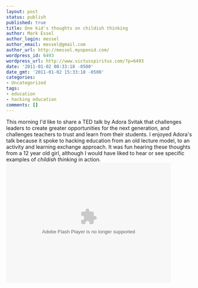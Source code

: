 ```yaml
---
layout: post
status: publish
published: true
title: One kid's thoughts on childish thinking
author: Mark Essel
author_login: messel
author_email: messel@gmail.com
author_url: http://messel.myopenid.com/
wordpress_id: 6493
wordpress_url: http://www.victusspiritus.com/?p=6493
date: '2011-01-02 08:33:18 -0500'
date_gmt: '2011-01-02 15:33:18 -0500'
categories:
- Uncategorized
tags:
- education
- hacking education
comments: []
---
```

<p>This morning I'd like to share a TED talk by Adora Svitak that challenges leaders to create greater opportunities for the next generation, and challenges teachers to trust and learn from their students. I enjoyed Adora's talk because it spoke to hacking education from an old lecture model, to an activity and learning exchange approach. It was fun hearing these thoughts from a 12 year old girl, although I would have liked to hear or see specific examples of <i>childish thinking</i> in action.<br />
<object width="446" height="326"><param name="movie" value="http://video.ted.com/assets/player/swf/EmbedPlayer.swf"></param><param name="allowFullScreen" value="true" /><param name="allowScriptAccess" value="always"/><param name="wmode" value="transparent"></param><param name="bgColor" value="#ffffff"></param><param name="flashvars" value="vu=http://video.ted.com/talks/dynamic/AdoraSvitak_2010-medium.flv&su=http://images.ted.com/images/ted/tedindex/embed-posters/AdoraSvitak-2010.embed_thumbnail.jpg&vw=432&vh=240&ap=0&ti=815&introDuration=15330&adDuration=4000&postAdDuration=830&adKeys=talk=adora_svitak;year=2010;theme=the_creative_spark;theme=how_we_learn;theme=ted_under_30;theme=unconventional_explanations;event=TED2010;&preAdTag=tconf.ted/embed;tile=1;sz=512x288;" /><embed src="http://video.ted.com/assets/player/swf/EmbedPlayer.swf" pluginspace="http://www.macromedia.com/go/getflashplayer" type="application/x-shockwave-flash" wmode="transparent" bgColor="#ffffff" width="446" height="326" allowFullScreen="true" allowScriptAccess="always" flashvars="vu=http://video.ted.com/talks/dynamic/AdoraSvitak_2010-medium.flv&su=http://images.ted.com/images/ted/tedindex/embed-posters/AdoraSvitak-2010.embed_thumbnail.jpg&vw=432&vh=240&ap=0&ti=815&introDuration=15330&adDuration=4000&postAdDuration=830&adKeys=talk=adora_svitak;year=2010;theme=the_creative_spark;theme=how_we_learn;theme=ted_under_30;theme=unconventional_explanations;event=TED2010;"></embed></object></p>
